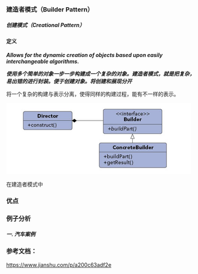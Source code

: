 ### 建造者模式（Builder Pattern）

##### 创建模式（Creational Pattern）

#### 定义

***Allows for the dynamic creation of objects based upon easily interchangeable algorithms.***

***使用多个简单的对象一步一步构建成一个复杂的对象。建造者模式，就是把复杂，易出错的进行封装。便于创建对象。将创建和展现分开***

将一个复杂的构建与表示分离，使得同样的构建过程，能有不一样的表示。

![Builder Pattern UML](../images/builder_pattern.png)

在建造者模式中




### 优点

### 例子分析

##### 一. 汽车案例


### 参考文档：

https://www.jianshu.com/p/a200c63adf2e